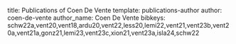 title: Publications of Coen De Vente
template: publications-author
author: coen-de-vente
author_name: Coen De Vente
bibkeys: schw22a,vent20,vent18,ardu20,vent22,less20,lemi22,vent21,vent23b,vent20a,vent21a,gonz21,lemi23,vent23c,xion21,vent23a,isla24,schw22